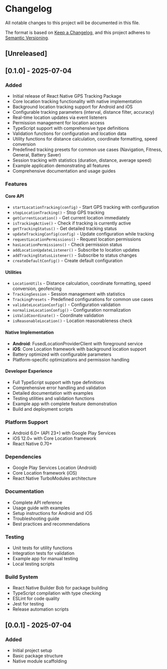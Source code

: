 # Changelog

All notable changes to this project will be documented in this file.

The format is based on [Keep a Changelog](https://keepachangelog.com/en/1.0.0/),
and this project adheres to [Semantic Versioning](https://semver.org/spec/v2.0.0.html).

## [Unreleased]

## [0.1.0] - 2025-07-04

### Added
- Initial release of React Native GPS Tracking Package
- Core location tracking functionality with native implementation
- Background location tracking support for Android and iOS
- Configurable tracking parameters (interval, distance filter, accuracy)
- Real-time location updates via event listeners
- Permission management for location access
- TypeScript support with comprehensive type definitions
- Validation functions for configuration and location data
- Utility functions for distance calculation, coordinate formatting, speed conversion
- Predefined tracking presets for common use cases (Navigation, Fitness, General, Battery Saver)
- Session tracking with statistics (duration, distance, average speed)
- Example application demonstrating all features
- Comprehensive documentation and usage guides

### Features
#### Core API
- `startLocationTracking(config)` - Start GPS tracking with configuration
- `stopLocationTracking()` - Stop GPS tracking
- `getCurrentLocation()` - Get current location immediately
- `isTrackingActive()` - Check if tracking is currently active
- `getTrackingStatus()` - Get detailed tracking status
- `updateTrackingConfig(config)` - Update configuration while tracking
- `requestLocationPermissions()` - Request location permissions
- `hasLocationPermissions()` - Check permission status
- `addLocationUpdateListener()` - Subscribe to location updates
- `addTrackingStatusListener()` - Subscribe to status changes
- `createDefaultConfig()` - Create default configuration

#### Utilities
- `LocationUtils` - Distance calculation, coordinate formatting, speed conversion, geofencing
- `TrackingSession` - Session management with statistics
- `TrackingPresets` - Predefined configurations for common use cases
- `validateLocationConfig()` - Configuration validation
- `normalizeLocationConfig()` - Configuration normalization
- `isValidCoordinate()` - Coordinate validation
- `isReasonableLocation()` - Location reasonableness check

#### Native Implementation
- **Android**: FusedLocationProviderClient with foreground service
- **iOS**: Core Location framework with background location support
- Battery optimized with configurable parameters
- Platform-specific optimizations and permission handling

#### Developer Experience
- Full TypeScript support with type definitions
- Comprehensive error handling and validation
- Detailed documentation with examples
- Testing utilities and validation functions
- Example app with complete feature demonstration
- Build and deployment scripts

### Platform Support
- Android 6.0+ (API 23+) with Google Play Services
- iOS 12.0+ with Core Location framework
- React Native 0.70+

### Dependencies
- Google Play Services Location (Android)
- Core Location framework (iOS)
- React Native TurboModules architecture

### Documentation
- Complete API reference
- Usage guide with examples
- Setup instructions for Android and iOS
- Troubleshooting guide
- Best practices and recommendations

### Testing
- Unit tests for utility functions
- Integration tests for validation
- Example app for manual testing
- Local testing scripts

### Build System
- React Native Builder Bob for package building
- TypeScript compilation with type checking
- ESLint for code quality
- Jest for testing
- Release automation scripts

## [0.0.1] - 2025-07-04

### Added
- Initial project setup
- Basic package structure
- Native module scaffolding
